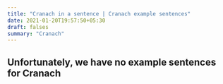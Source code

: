 ```yaml
---
title: "Cranach in a sentence | Cranach example sentences"
date: 2021-01-20T19:57:50+05:30
draft: falses
summary: "Cranach"
---
```

## Unfortunately, we have no example sentences for Cranach                 
